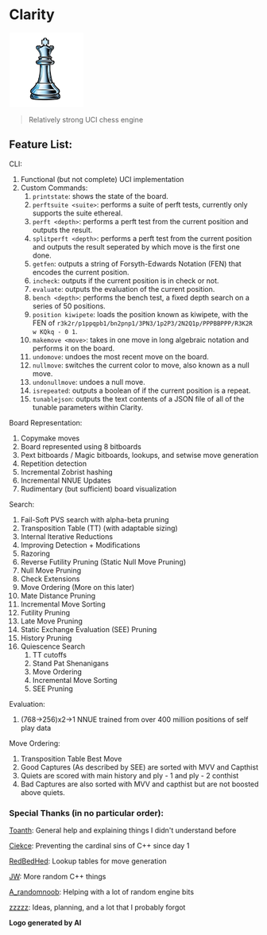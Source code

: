 # Clarity

<img src="assets/Clarity%20Logo.png" width="150" height="150">

> Relatively strong UCI chess engine

## Feature List:

CLI:
  1. Functional (but not complete) UCI implementation
  2. Custom Commands:
      1. ``printstate``: shows the state of the board.
      2. ``perftsuite <suite>``: performs a suite of perft tests, currently only supports the suite ethereal.
      3. ``perft <depth>``: performs a perft test from the current position and outputs the result.
      4. ``splitperft <depth>``: performs a perft test from the current position and outputs the result seperated by which move is the first one done.
      5. ``getfen``: outputs a string of Forsyth-Edwards Notation (FEN) that encodes the current position.
      6. ``incheck``: outputs if the current position is in check or not.
      7. ``evaluate``: outputs the evaluation of the current position.
      8. ``bench <depth>``: performs the bench test, a fixed depth search on a series of 50 positions.
      9. ``position kiwipete``: loads the position known as kiwipete, with the FEN of ``r3k2r/p1ppqpb1/bn2pnp1/3PN3/1p2P3/2N2Q1p/PPPBBPPP/R3K2R w KQkq - 0 1``.
      10. ``makemove <move>``: takes in one move in long algebraic notation and performs it on the board.
      11. ``undomove``: undoes the most recent move on the board.
      12. ``nullmove``: switches the current color to move, also known as a null move.
      13. ``undonullmove``: undoes a null move.
      14. ``isrepeated``: outputs a boolean of if the current position is a repeat.
      15. ``tunablejson``: outputs the text contents of a JSON file of all of the tunable parameters within Clarity.

Board Representation:
  1. Copymake moves
  2. Board represented using 8 bitboards
  3. Pext bitboards / Magic bitboards, lookups, and setwise move generation
  4. Repetition detection
  5. Incremental Zobrist hashing
  6. Incremental NNUE Updates
  7. Rudimentary (but sufficient) board visualization

Search: 
  1. Fail-Soft PVS search with alpha-beta pruning
  2. Transposition Table (TT) (with adaptable sizing)
  3. Internal Iterative Reductions
  4. Improving Detection + Modifications
  5. Razoring
  6. Reverse Futility Pruning (Static Null Move Pruning)
  7. Null Move Pruning
  8. Check Extensions
  9. Move Ordering (More on this later)
  10. Mate Distance Pruning
  11. Incremental Move Sorting
  12. Futility Pruning
  13. Late Move Pruning
  14. Static Exchange Evaluation (SEE) Pruning
  15. History Pruning
  16. Quiescence Search
      1. TT cutoffs
      2. Stand Pat Shenanigans
      3. Move Ordering
      4. Incremental Move Sorting
      5. SEE Pruning

Evaluation:
  1. (768->256)x2->1 NNUE trained from over 400 million positions of self play data

Move Ordering:
  1. Transposition Table Best Move
  2. Good Captures (As described by SEE) are sorted with MVV and Capthist
  3. Quiets are scored with main history and ply - 1 and ply - 2 conthist
  4. Bad Captures are also sorted with MVV and capthist but are not boosted above quiets.


### Special Thanks (in no particular order):

  [Toanth](https://github.com/toanth): General help and explaining things I didn't understand before
  
  [Ciekce](https://github.com/Ciekce): Preventing the cardinal sins of C++ since day 1
  
  [RedBedHed](https://github.com/RedBedHed): Lookup tables for move generation
  
  [JW](https://github.com/jw1912): More random C++ things
  
  [A_randomnoob](https://github.com/mcthouacbb): Helping with a lot of random engine bits

  [zzzzz](https://github.com/zzzzz151/): Ideas, planning, and a lot that I probably forgot

  **Logo generated by AI**